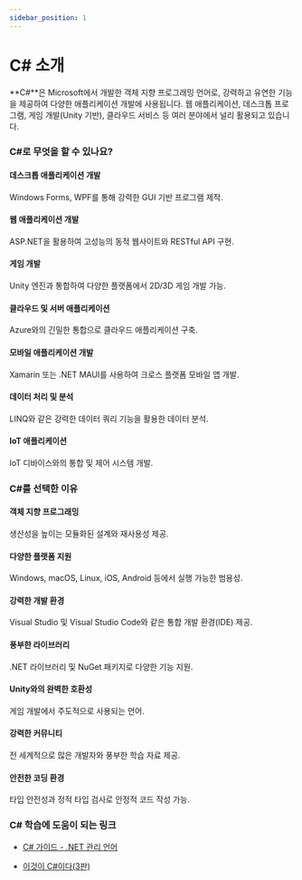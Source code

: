 ```yaml
---
sidebar_position: 1
---
```


# C# 소개

**C#**은 Microsoft에서 개발한 객체 지향 프로그래밍 언어로, 강력하고 유연한 기능을 제공하여 다양한 애플리케이션 개발에 사용됩니다. 웹 애플리케이션, 데스크톱 프로그램, 게임 개발(Unity 기반), 클라우드 서비스 등 여러 분야에서 널리 활용되고 있습니다.

### **C#로 무엇을 할 수 있나요?**

#### **데스크톱 애플리케이션 개발**

Windows Forms, WPF를 통해 강력한 GUI 기반 프로그램 제작.

#### **웹 애플리케이션 개발**

ASP.NET을 활용하여 고성능의 동적 웹사이트와 RESTful API 구현.

#### **게임 개발**

Unity 엔진과 통합하여 다양한 플랫폼에서 2D/3D 게임 개발 가능.

#### **클라우드 및 서버 애플리케이션**

Azure와의 긴밀한 통합으로 클라우드 애플리케이션 구축.

#### **모바일 애플리케이션 개발**

Xamarin 또는 .NET MAUI를 사용하여 크로스 플랫폼 모바일 앱 개발.

#### **데이터 처리 및 분석**

LINQ와 같은 강력한 데이터 쿼리 기능을 활용한 데이터 분석.

#### **IoT 애플리케이션**

IoT 디바이스와의 통합 및 제어 시스템 개발.

### C#를 선택한 이유

#### **객체 지향 프로그래밍**

생산성을 높이는 모듈화된 설계와 재사용성 제공.

#### **다양한 플랫폼 지원**

Windows, macOS, Linux, iOS, Android 등에서 실행 가능한 범용성.

#### **강력한 개발 환경**

Visual Studio 및 Visual Studio Code와 같은 통합 개발 환경(IDE) 제공.

#### **풍부한 라이브러리**

.NET 라이브러리 및 NuGet 패키지로 다양한 기능 지원.

#### **Unity와의 완벽한 호환성**

게임 개발에서 주도적으로 사용되는 언어.

#### **강력한 커뮤니티**

전 세계적으로 많은 개발자와 풍부한 학습 자료 제공.

#### **안전한 코딩 환경**

타입 안전성과 정적 타입 검사로 안정적 코드 작성 가능.

### C# 학습에 도움이 되는 링크

- [C# 가이드 - .NET 관리 언어](https://learn.microsoft.com/ko-kr/dotnet/csharp/)

- [이것이 C#이다(3판)](https://www.youtube.com/playlist?list=PLVsNizTWUw7GN8wPRhclbKuQa9aI9Cj2V)
